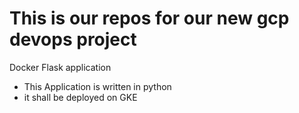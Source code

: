 # This is our repos for our new gcp devops project

Docker Flask application 
- This Application is written in python 
- it shall be deployed on GKE